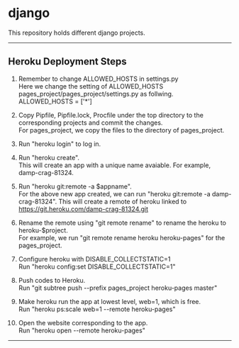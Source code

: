 # django
This repository holds different django projects.

****
## Heroku Deployment Steps
1. Remember to change ALLOWED_HOSTS in settings.py  
   Here we change the setting of ALLOWED_HOSTS
   pages_project/pages_project/settings.py as follwing.  
   ALLOWED_HOSTS = ['*'] 

1. Copy Pipfile, Pipfile.lock, Procfile under the top directory to the
   corresponding projects and commit the changes.  
   For pages_project, we copy the files to the directory of pages_project.  

2. Run "heroku login" to log in.  

3. Run "heroku create".  
   This will create an app with a unique name avaiable. For example,
   damp-crag-81324. 

4. Run "heroku git:remote -a $appname".  
   For the above new app created, we can run "heroku git:remote -a
   damp-crag-81324". This will create a remote of heroku linked to
   https://git.heroku.com/damp-crag-81324.git

5. Rename the remote using "git remote rename" to rename the heroku to
   heroku-$project.  
   For example, we run "git remote rename heroku heroku-pages" for the
   pages_project. 

6. Configure heroku with DISABLE_COLLECTSTATIC=1  
   Run "heroku config:set DISABLE_COLLECTSTATIC=1"

7. Push codes to Heroku.  
   Run "git subtree push --prefix pages_project heroku-pages master"

8. Make heroku run the app at lowest level, web=1, which is free.  
   Run "heroku ps:scale web=1 --remote heroku-pages"

9. Open the website corresponding to the app.  
   Run "heroku open --remote heroku-pages"     
****